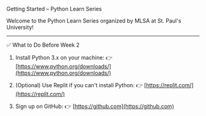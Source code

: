  Getting Started – Python Learn Series

Welcome to the Python Learn Series organized by MLSA at St. Paul's University!

---
 ✅ What to Do Before Week 2

1. Install Python 3.x on your machine:
   👉 [https://www.python.org/downloads/](https://www.python.org/downloads/)

2. (Optional) Use Replit if you can't install Python:
   👉 [https://replit.com/](https://replit.com/)

3. Sign up on GitHub:
   👉 [https://github.com](https://github.com)


